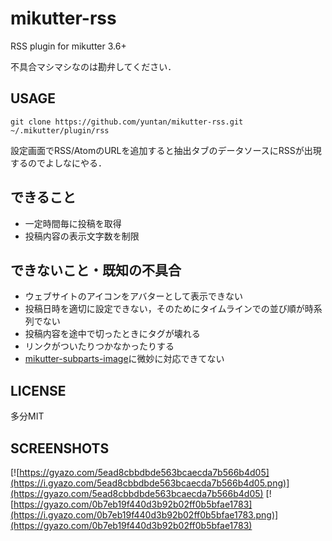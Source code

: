 # mikutter-rss
RSS plugin for mikutter 3.6+

不具合マシマシなのは勘弁してください．

## USAGE
```
git clone https://github.com/yuntan/mikutter-rss.git ~/.mikutter/plugin/rss
```

設定画面でRSS/AtomのURLを追加すると抽出タブのデータソースにRSSが出現するのでよしなにやる．

## できること
- 一定時間毎に投稿を取得
- 投稿内容の表示文字数を制限

## できないこと・既知の不具合
- ウェブサイトのアイコンをアバターとして表示できない
- 投稿日時を適切に設定できない，そのためにタイムラインでの並び順が時系列でない
- 投稿内容を途中で切ったときにタグが壊れる
- リンクがついたりつかなかったりする
- [mikutter-subparts-image](https://github.com/moguno/mikutter-subparts-image)に微妙に対応できてない

## LICENSE
多分MIT

## SCREENSHOTS
[![https://gyazo.com/5ead8cbbdbde563bcaecda7b566b4d05](https://i.gyazo.com/5ead8cbbdbde563bcaecda7b566b4d05.png)](https://gyazo.com/5ead8cbbdbde563bcaecda7b566b4d05)
[![https://gyazo.com/0b7eb19f440d3b92b02ff0b5bfae1783](https://i.gyazo.com/0b7eb19f440d3b92b02ff0b5bfae1783.png)](https://gyazo.com/0b7eb19f440d3b92b02ff0b5bfae1783)
